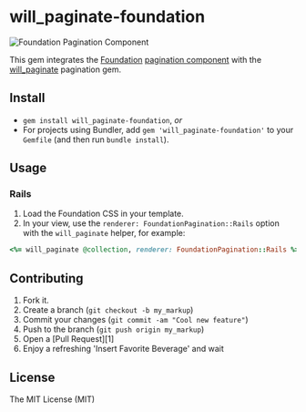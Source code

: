 # will_paginate-foundation

![Foundation Pagination Component](https://raw.github.com/acrogenesis/will_paginate-foundation/master/pagination.png)

This gem integrates the [Foundation](http://foundation.zurb.com) [pagination component](http://foundation.zurb.com/docs/components/pagination.html) with the [will_paginate](https://github.com/mislav/will_paginate) pagination gem.

## Install

  * `gem install will_paginate-foundation`, *or*
  * For projects using Bundler, add `gem 'will_paginate-foundation'` to your `Gemfile` (and then run `bundle install`).

## Usage

### Rails

  1. Load the Foundation CSS in your template.
  2. In your view, use the `renderer: FoundationPagination::Rails` option with the `will_paginate` helper, for example:

```ruby
<%= will_paginate @collection, renderer: FoundationPagination::Rails %>
```

Contributing
------------

1. Fork it.
2. Create a branch (`git checkout -b my_markup`)
3. Commit your changes (`git commit -am "Cool new feature"`)
4. Push to the branch (`git push origin my_markup`)
5. Open a [Pull Request][1]
6. Enjoy a refreshing 'Insert Favorite Beverage' and wait

License
------------
The MIT License (MIT)
